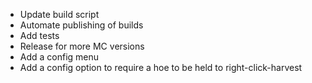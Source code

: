 - Update build script
- Automate publishing of builds
- Add tests
- Release for more MC versions
- Add a config menu
- Add a config option to require a hoe to be held to right-click-harvest
